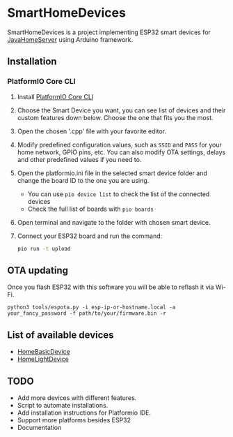 # SmartHomeDevices
SmartHomeDevices is a project implementing ESP32 smart devices for [JavaHomeServer](https://github.com/jayadamsmorgan/JavaHomeServer) using Arduino framework.



## Installation

### PlatformIO Core CLI
1. Install [PlatformIO Core CLI](https://docs.platformio.org/en/stable/core/index.html)
2. Choose the Smart Device you want, you can see list of devices and their custom features down below. Choose the one that fits you the most.
3. Open the chosen '.cpp' file with your favorite editor.
4. Modify predefined configuration values, such as ```SSID``` and ```PASS``` for your home network, GPIO pins, etc. You can also modify OTA settings, delays and other predefined values if you need to.
5. Open the platformio.ini file in the selected smart device folder and change the board ID to the one you are using.
   * You can use ``` pio device list ``` to check the list of the connected devices
   * Check the full list of boards with ``` pio boards ```
7. Open terminal and navigate to the folder with chosen smart device.
8. Connect your ESP32 board and run the command:

    ```zsh
    pio run -t upload
    ```

## OTA updating
Once you flash ESP32 with this software you will be able to reflash it via Wi-Fi.

    python3 tools/espota.py -i esp-ip-or-hostname.local -a your_fancy_password -f path/to/your/firmware.bin -r


## List of available devices
* [HomeBasicDevice](Devices/HomeBasicDevice)
* [HomeLightDevice](Devices/HomeLightDevice)


## TODO
* Add more devices with different features.
* Script to automate installations.
* Add installation instructions for Platformio IDE.
* Support more platforms besides ESP32
* Documentation


 
